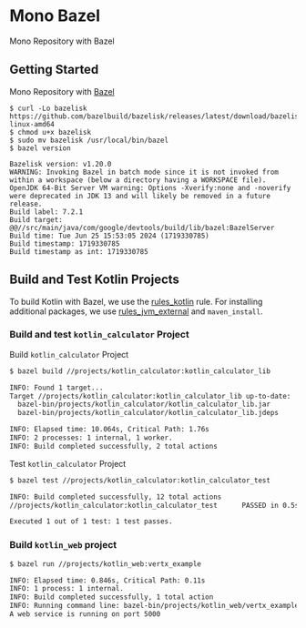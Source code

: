 # Mono Bazel

Mono Repository with Bazel

## Getting Started

Mono Repository with [Bazel](https://bazel.build/)

```
$ curl -Lo bazelisk https://github.com/bazelbuild/bazelisk/releases/latest/download/bazelisk-linux-amd64
$ chmod u+x bazelisk
$ sudo mv bazelisk /usr/local/bin/bazel
$ bazel version

Bazelisk version: v1.20.0
WARNING: Invoking Bazel in batch mode since it is not invoked from within a workspace (below a directory having a WORKSPACE file).
OpenJDK 64-Bit Server VM warning: Options -Xverify:none and -noverify were deprecated in JDK 13 and will likely be removed in a future release.
Build label: 7.2.1
Build target: @@//src/main/java/com/google/devtools/build/lib/bazel:BazelServer
Build time: Tue Jun 25 15:53:05 2024 (1719330785)
Build timestamp: 1719330785
Build timestamp as int: 1719330785
```

## Build and Test Kotlin Projects

To build Kotlin with Bazel, we use the [rules_kotlin](https://github.com/bazelbuild/rules_kotlin) rule. For installing additional packages, we use [rules_jvm_external](https://github.com/bazelbuild/rules_jvm_external) and `maven_install`.

### Build and test `kotlin_calculator` Project

Build `kotlin_calculator` Project

```sh
$ bazel build //projects/kotlin_calculator:kotlin_calculator_lib 

INFO: Found 1 target...
Target //projects/kotlin_calculator:kotlin_calculator_lib up-to-date:
  bazel-bin/projects/kotlin_calculator/kotlin_calculator_lib.jar
  bazel-bin/projects/kotlin_calculator/kotlin_calculator_lib.jdeps

INFO: Elapsed time: 10.064s, Critical Path: 1.76s
INFO: 2 processes: 1 internal, 1 worker.
INFO: Build completed successfully, 2 total actions
```

Test `kotlin_calculator` Project

```sh
$ bazel test //projects/kotlin_calculator:kotlin_calculator_test

INFO: Build completed successfully, 12 total actions
//projects/kotlin_calculator:kotlin_calculator_test      PASSED in 0.5s

Executed 1 out of 1 test: 1 test passes.
```

### Build `kotlin_web` project

```sh
$ bazel run //projects/kotlin_web:vertx_example

INFO: Elapsed time: 0.846s, Critical Path: 0.11s
INFO: 1 process: 1 internal.
INFO: Build completed successfully, 1 total action
INFO: Running command line: bazel-bin/projects/kotlin_web/vertx_example
A web service is running on port 5000
```

